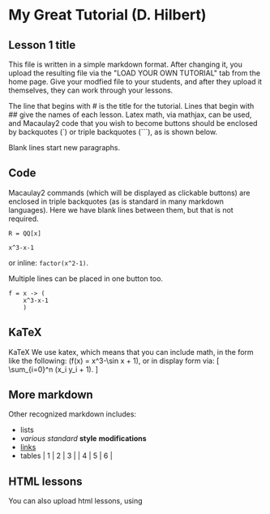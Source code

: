 # My Great Tutorial (D. Hilbert)
## Lesson 1 title

This file is written in a simple markdown format.  After changing it,
you upload the resulting file via the "LOAD YOUR OWN TUTORIAL" tab
from the home page.  Give your modfied file to your students, and
after they upload it themselves, they can work through your lessons.

The line that begins with # is
the title for the tutorial.  Lines that begin with ## give the names
of each lesson.  Latex math, via mathjax, can be used, and Macaulay2
code that you wish to become buttons should be enclosed by backquotes (\`) or
triple backquotes (\`\`\`), as is shown below.

Blank lines start new paragraphs.

## Code
Macaulay2 commands (which will be displayed as clickable buttons) are
enclosed in triple backquotes (as is standard in many markdown
languages). Here we have blank lines between them, but that is not
required.

```
R = QQ[x]
```

```
x^3-x-1
```

or inline: `factor(x^2-1)`.

Multiple lines can be placed in one button too.

```
f = x -> (
    x^3-x-1
    )
```

## KaTeX
KaTeX
We use katex, which means that you can include math, in the form
like the following: \(f(x) = x^3-\sin x + 1\), or in display form via:
\[ \sum_{i=0}^n (x_i y_i + 1). \]


## More markdown
Other recognized markdown includes:
* lists
* *various* _standard_ **style** __modifications__
* [links](https://github.com/pzinn/Macaulay2Web)
* tables
| 1 | 2 | 3 |
| 4 | 5 | 6 |



## HTML lessons
You can also upload html lessons, using <title> (or <h1>) for the title. Each page should be one <div>.
For consistency of style, it is advised to
start each page with a title with tag <h2>.
